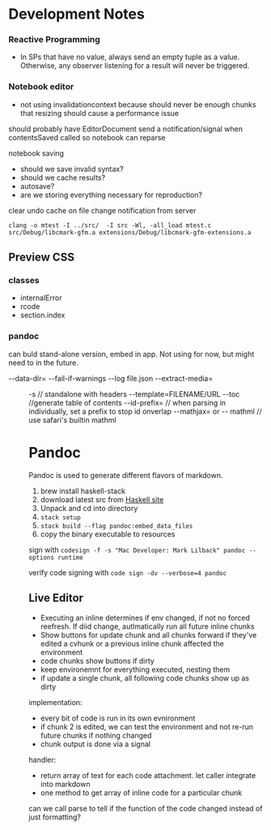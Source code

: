 # Development Notes

### Reactive Programming

* In SPs that have no value, always send an empty tuple as a value. Otherwise, any observer listening for a result will never be triggered.

### Notebook editor

* not using invalidationcontext because should never be enough chunks that resizing should cause a performance issue

should probably have EditorDocument send a notification/signal when contentsSaved called so notebook can reparse

notebook saving

* should we save invalid syntax?
* should we cache results?
* autosave?
* are we storing everything necessary for reproduction?

clear undo cache on file change notification from server

`clang -o mtest -I ../src/  -I src -Wl, -all_load mtest.c src/Debug/libcmark-gfm.a extensions/Debug/libcmark-gfm-extensions.a`


## Preview CSS

### classes

 * internalError
 * rcode
 * section.index
 

### pandoc

can buld stand-alone version, embed in app. Not using for now, but might need to in the future.

--data-dir=
--fail-if-warnings
--log file.json
--extract-media=<DIR>
-s // standalone with headers
--template=FILENAME/URL
--toc //generate table of contents
--id-prefix=<STRING> // when parsing in individually, set a prefix to stop id onverlap
--mathjax=<URL> or
-- mathml // use safari's builtin mathml



# Pandoc

Pandoc is used to generate different flavors of markdown. 

1. brew install haskell-stack
2. download latest src from [Haskell site](https://hackage.haskell.org/package/pandoc)
3. Unpack and cd into directory
4. `stack setup`
5. `stack build --flag pandoc:embed_data_files`
6. copy the binary executable to resources

sign with `codesign -f -s "Mac Developer: Mark Lilback" pandoc --options runtime`

verify code signing with `code sign -dv --verbose=4 pandoc`


## Live Editor

* Executing an inline determines if env changed, if not no forced reefresh. If diid change, autlmatically run all future inline chunks
* Show buttons for update chunk and all chunks forward if they've edited a cvhunk or a previous inline chunk affected the environment
* code chunks show buttons if dirty
* keep environemnt for everything executed, nesting them
* if update a single chunk, all following code chunks show up as dirty

implementation:

* every bit of code is run in its own evnironment
* if chunk 2 is edited, we can test the environment and not re-run future chunks if nothing changed
* chunk output is done via a signal

handler:
* return array of text for each code attachment. let caller integrate into markdown
* one method to get array of inline code for a particular chunk


can we call parse to tell if the function of the code changed instead of just formatting?

